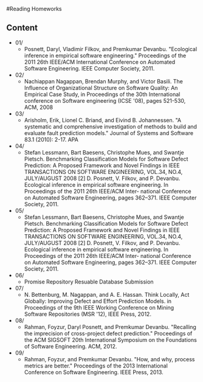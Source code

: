 #Reading Homeworks
## Content
+ 01/ 
  - Posnett, Daryl, Vladimir Filkov, and Premkumar Devanbu. "Ecological inference in empirical software engineering." Proceedings of the 2011 26th IEEE/ACM International Conference on Automated Software Engineering. IEEE Computer Society, 2011.
+ 02/
  - Nachiappan Nagappan, Brendan Murphy, and Victor Basili. The Influence of Organizational Structure on Software Quality: An Empirical Case Study, in Proceedings of the 30th International conference on Software engineering (ICSE '08), pages 521-530, ACM, 2008
+ 03/
  - Arisholm, Erik, Lionel C. Briand, and Eivind B. Johannessen. "A systematic and comprehensive investigation of methods to build and evaluate fault prediction models." Journal of Systems and Software 83.1 (2010): 2-17. APA
+ 04/ 
  - Stefan Lessmann, Bart Baesens, Christophe Mues, and Swantje Pietsch. Benchmarking Classification Models for Software Defect Prediction: A Proposed Framework and Novel Findings in IEEE TRANSACTIONS ON SOFTWARE ENGINEERING, VOL.34, NO.4, JULY/AUGUST 2008 [2] D. Posnett, V. Filkov, and P. Devanbu. Ecological inference in empirical software engineering. In Proceedings of the 2011 26th IEEE/ACM Inter- national Conference on Automated Software Engineering, pages 362–371. IEEE Computer Society, 2011.
+ 05/ 
  - Stefan Lessmann, Bart Baesens, Christophe Mues, and Swantje Pietsch. Benchmarking Classification Models for Software Defect Prediction: A Proposed Framework and Novel Findings in IEEE TRANSACTIONS ON SOFTWARE ENGINEERING, VOL.34, NO.4, JULY/AUGUST 2008 [2] D. Posnett, V. Filkov, and P. Devanbu. Ecological inference in empirical software engineering. In Proceedings of the 2011 26th IEEE/ACM Inter- national Conference on Automated Software Engineering, pages 362–371. IEEE Computer Society, 2011.
+ 06/ 
  - Promise Repository Resuable Database Submission
+ 07/
  - N. Bettenburg, M. Nagappan, and A. E. Hassan. Think Locally, Act Globally: Improving Defect and Effort Prediction Models. in Proceedings of the 9th IEEE Working Conference on Mining Software Repositories (MSR '12), IEEE Press, 2012.
+ 08/ 
  - Rahman, Foyzur, Daryl Posnett, and Premkumar Devanbu. "Recalling the imprecision of cross-project defect prediction." Proceedings of the ACM SIGSOFT 20th International Symposium on the Foundations of Software Engineering. ACM, 2012.
+ 09/ 
  - Rahman, Foyzur, and Premkumar Devanbu. "How, and why, process metrics are better." Proceedings of the 2013 International Conference on Software Engineering. IEEE Press, 2013.
